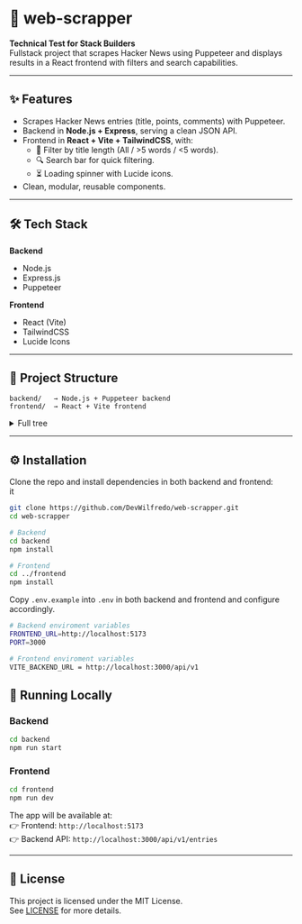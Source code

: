 # 📡 web-scrapper
**Technical Test for Stack Builders**  
Fullstack project that scrapes Hacker News using Puppeteer and displays results in a React frontend with filters and search capabilities.

---

## ✨ Features
- Scrapes Hacker News entries (title, points, comments) with Puppeteer.  
- Backend in **Node.js + Express**, serving a clean JSON API.  
- Frontend in **React + Vite + TailwindCSS**, with:
  - 📌 Filter by title length (All / >5 words / <5 words).  
  - 🔍 Search bar for quick filtering.  
  - ⏳ Loading spinner with Lucide icons.  
- Clean, modular, reusable components.  

---

## 🛠 Tech Stack
**Backend**  
- Node.js  
- Express.js  
- Puppeteer  

**Frontend**  
- React (Vite)  
- TailwindCSS  
- Lucide Icons 

---

## 📂 Project Structure
```
backend/   → Node.js + Puppeteer backend
frontend/  → React + Vite frontend
```
<details>
  <summary>Full tree</summary>

```bash
├── backend/
│   ├── src/
│   │   ├── utils/scraper.js (Scrapping Function usin Puppeteer)
│   │   └── app.js (Main Express Backend File)
│   ├── package.json
│   └── .env.example
├── frontend/
│   ├── src/
│   │   ├── components/ (UI components)
│   │   ├── services/ (API calls)
│   │   ├── utils/ (helpers)
│   │   └── App.jsx
│   ├── package.json
│   └── .env.example
```
</details>

---

## ⚙️ Installation
Clone the repo and install dependencies in both backend and frontend:  
it
```bash
git clone https://github.com/DevWilfredo/web-scrapper.git
cd web-scrapper

# Backend
cd backend
npm install

# Frontend
cd ../frontend
npm install
```

Copy `.env.example` into `.env` in both backend and frontend and configure accordingly.

```bash
# Backend enviroment variables
FRONTEND_URL=http://localhost:5173
PORT=3000

# Frontend enviroment variables
VITE_BACKEND_URL = http://localhost:3000/api/v1
```


## 🚀 Running Locally
### Backend
```bash
cd backend
npm run start
```

### Frontend
```bash
cd frontend
npm run dev
```

The app will be available at:  
👉 Frontend: `http://localhost:5173`  
👉 Backend API: `http://localhost:3000/api/v1/entries`  

---

## 📜 License
This project is licensed under the MIT License.  
See [LICENSE](./LICENSE) for more details.

